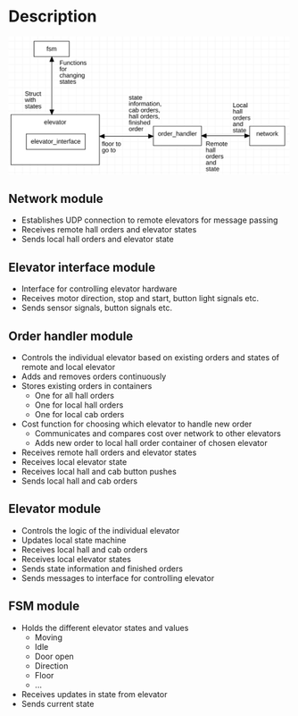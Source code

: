 # Description

![Modules and interfaces](Images/flowchart.png)

## Network module
* Establishes UDP connection to remote elevators for message passing
* Receives remote hall orders and elevator states
* Sends local hall orders and elevator state

## Elevator interface module
* Interface for controlling elevator hardware
* Receives motor direction, stop and start, button light signals etc.
* Sends sensor signals, button signals etc.

## Order handler module
* Controls the individual elevator based on existing orders and states of remote and local elevator
* Adds and removes orders continuously
* Stores existing orders in containers
  * One for all hall orders
  * One for local hall orders
  * One for local cab orders
* Cost function for choosing which elevator to handle new order
  * Communicates and compares cost over network to other elevators
  * Adds new order to local hall order container of chosen elevator
* Receives remote hall orders and elevator states
* Receives local elevator state
* Receives local hall and cab button pushes
* Sends local hall and cab orders

## Elevator module
* Controls the logic of the individual elevator
* Updates local state machine
* Receives local hall and cab orders
* Receives local elevator states
* Sends state information and finished orders
* Sends messages to interface for controlling elevator


## FSM module
* Holds the different elevator states and values
  * Moving
  * Idle
  * Door open
  * Direction
  * Floor
  * ...
* Receives updates in state from elevator
* Sends current state
